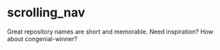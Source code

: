 # scrolling_nav
Great repository names are short and memorable. Need inspiration? How about congenial-winner?
